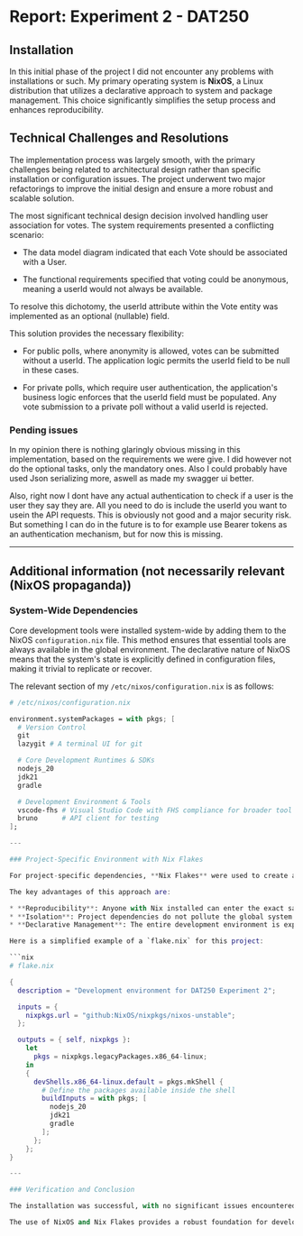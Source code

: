 # Report: Experiment 2 - DAT250

## Installation

In this initial phase of the project I did not encounter any problems with installations or such. My primary operating system is **NixOS**, a Linux distribution that utilizes a declarative approach to system and package management. This choice significantly simplifies the setup process and enhances reproducibility.

## Technical Challenges and Resolutions

The implementation process was largely smooth, with the primary challenges being related to architectural design rather than specific installation or configuration issues. The project underwent two major refactorings to improve the initial design and ensure a more robust and scalable solution.

The most significant technical design decision involved handling user association for votes. The system requirements presented a conflicting scenario:

- The data model diagram indicated that each Vote should be associated with a User.

- The functional requirements specified that voting could be anonymous, meaning a userId would not always be available.

To resolve this dichotomy, the userId attribute within the Vote entity was implemented as an optional (nullable) field.

This solution provides the necessary flexibility:

- For public polls, where anonymity is allowed, votes can be submitted without a userId. The application logic permits the userId field to be null in these cases.

- For private polls, which require user authentication, the application's business logic enforces that the userId field must be populated. Any vote submission to a private poll without a valid userId is rejected.

### Pending issues

In my opinion there is nothing glaringly obvious missing in this implementation, based on the requirements we were give. I did however not do the optional tasks, only the mandatory ones. Also I could probably have used Json serializing more, aswell as made my swagger ui better.

Also, right now I dont have any actual authentication to check if a user is the user they say they are. All you need to do is include the userId you want to usein the API requests. This is obviously not good and a major security risk. But something I can do in the future is to for example use Bearer tokens as an authentication mechanism, but for now this is missing.

---

## Additional information (not necessarily relevant (NixOS propaganda))

### System-Wide Dependencies

Core development tools were installed system-wide by adding them to the NixOS `configuration.nix` file. This method ensures that essential tools are always available in the global environment. The declarative nature of NixOS means that the system's state is explicitly defined in configuration files, making it trivial to replicate or recover. 

The relevant section of my `/etc/nixos/configuration.nix` is as follows:

```nix
# /etc/nixos/configuration.nix

environment.systemPackages = with pkgs; [
  # Version Control
  git
  lazygit # A terminal UI for git

  # Core Development Runtimes & SDKs
  nodejs_20
  jdk21
  gradle

  # Development Environment & Tools
  vscode-fhs # Visual Studio Code with FHS compliance for broader tool compatibility
  bruno      # API client for testing
];

---

### Project-Specific Environment with Nix Flakes

For project-specific dependencies, **Nix Flakes** were used to create an isolated and perfectly reproducible environment. A `flake.nix` file at the root of the project directory defines all inputs (e.g., specific versions of libraries, compilers, or tools) required to build and run the code.

The key advantages of this approach are:

* **Reproducibility**: Anyone with Nix installed can enter the exact same development environment by running `nix develop`, completely eliminating "it works on my machine" issues.
* **Isolation**: Project dependencies do not pollute the global system or conflict with other projects.
* **Declarative Management**: The entire development environment is explicitly defined in a single file, which can be version-controlled with `git`.

Here is a simplified example of a `flake.nix` for this project:

```nix
# flake.nix

{
  description = "Development environment for DAT250 Experiment 2";

  inputs = {
    nixpkgs.url = "github:NixOS/nixpkgs/nixos-unstable";
  };

  outputs = { self, nixpkgs }:
    let
      pkgs = nixpkgs.legacyPackages.x86_64-linux;
    in
    {
      devShells.x86_64-linux.default = pkgs.mkShell {
        # Define the packages available inside the shell
        buildInputs = with pkgs; [
          nodejs_20
          jdk21
          gradle
        ];
      };
    };
}

---

### Verification and Conclusion

The installation was successful, with no significant issues encountered. All tools were verified by checking their versions from the command line (e.g. `java --version`).

The use of NixOS and Nix Flakes provides a robust foundation for development. This declarative and reproducible setup is highly beneficial for academic and professional work, as it guarantees a consistent environment across different machines and over time.